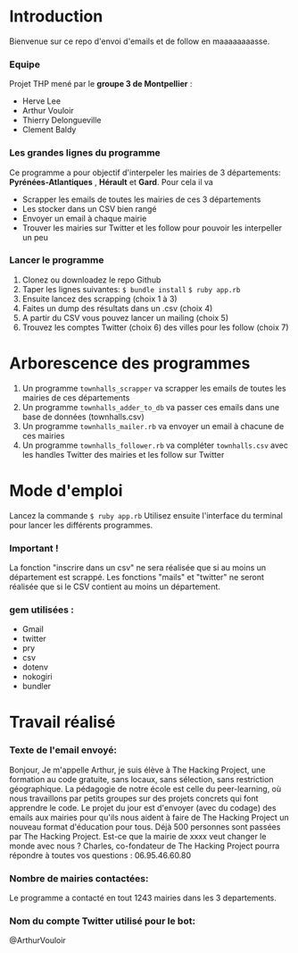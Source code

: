 # Introduction
Bienvenue sur ce repo d'envoi d'emails et de follow en maaaaaaaasse. 

### Equipe
Projet THP mené par le __groupe 3 de Montpellier__ :
* Herve Lee
* Arthur Vouloir
* Thierry Delongueville
* Clement Baldy

### Les grandes lignes du programme
Ce programme a pour objectif d'interpeler les mairies de 3 départements: __Pyrénées-Atlantiques__ , __Hérault__ et __Gard__.
Pour cela il va
* Scrapper les emails de toutes les mairies de ces 3 départements
* Les stocker dans un CSV bien rangé
* Envoyer un email à chaque mairie
* Trouver les mairies sur Twitter et les follow pour pouvoir les interpeller un peu


### Lancer le programme
1. Clonez ou downloadez le repo Github
2. Taper les lignes suivantes:
```$ bundle install```
```$ ruby app.rb```
3. Ensuite lancez des scrapping (choix 1 à 3)
4. Faites un dump des résultats dans un .csv (choix 4)
5. A partir du CSV vous pouvez lancer un mailing (choix 5)
6. Trouvez les comptes Twitter (choix 6) des villes pour les follow (choix 7)

# Arborescence des programmes
1. Un programme `townhalls_scrapper` va scrapper les emails de toutes les mairies de ces départements
2. Un programme `townhalls_adder_to_db` va passer ces emails dans une base de données (townhalls.csv)
3. Un programme `townhalls_mailer.rb` va envoyer un email à chacune de ces mairies
4. Un programme `townhalls_follower.rb` va compléter `townhalls.csv` avec les handles Twitter des mairies et les follow sur Twitter


# Mode d'emploi
Lancez la commande `$ ruby app.rb`
Utilisez ensuite l'interface du terminal pour lancer les différents programmes.

### Important !

La fonction "inscrire dans un csv" ne sera réalisée que si au moins un département est scrappé.
Les fonctions "mails" et "twitter" ne seront réalisée que si le CSV contient au moins un département.


### gem utilisées :
* Gmail
* twitter
* pry
* csv
* dotenv
* nokogiri
* bundler


# Travail réalisé

### Texte de l'email envoyé:  

Bonjour,
        Je m'appelle Arthur, je suis élève à The Hacking Project, une formation au code gratuite, sans locaux, sans sélection, sans restriction géographique. La pédagogie de notre école est celle du peer-learning, où nous travaillons par petits groupes sur des projets concrets qui font apprendre le code. Le projet du jour est d'envoyer (avec du codage) des emails aux mairies pour qu'ils nous aident à faire de The Hacking Project un nouveau format d'éducation pour tous.
        Déjà 500 personnes sont passées par The Hacking Project. Est-ce que la mairie de xxxx veut changer le monde avec nous ?
        Charles, co-fondateur de The Hacking Project pourra répondre à toutes vos questions : 06.95.46.60.80

### Nombre de mairies contactées:  

Le programme a contacté en tout 1243 mairies dans les 3 departements.

### Nom du compte Twitter utilisé pour le bot:  
@ArthurVouloir
